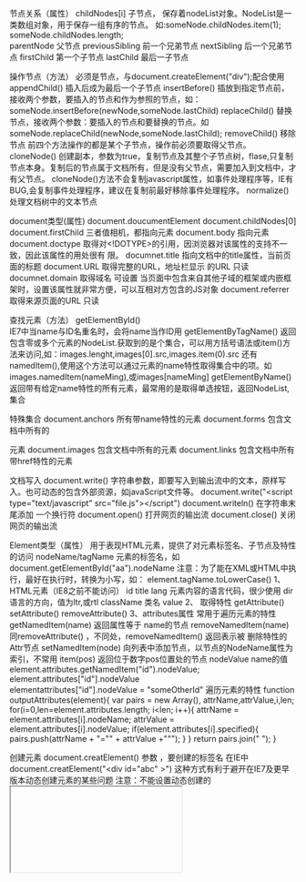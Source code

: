 节点关系（属性）
childNodes[i]  子节点，
                        保存着nodeList对象。NodeList是一类数组对象，用于保存一组有序的节点。
                        如:someNode.childNodes.item(1);
                        someNode.childNodes.length;                 
parentNode  父节点
previousSibling  前一个兄弟节点
nextSibling   后一个兄弟节点
firstChild    第一个子节点
lastChild    最后一子节点

操作节点（方法）
必须是节点，与document.createElement("div");配合使用
appendChild()  插入后成为最后一个子节点
insertBefore()   插放到指定节点前，接收两个参数，要插入的节点和作为参照的节点，如：someNode.insertBefore(newNode,someNode.lastChild)
replaceChild()   替换节点，接收两个参数：要插入的节点和要替换的节点。如someNode.replaceChild(newNode,someNode.lastChild);
removeChild()   移除节点
前四个方法操作的都是某个子节点，操作前必须要取得父节点。
cloneNode()    创建副本，参数为true，复制节点及其整个子节点树，flase,只复制节点本身。复制后的节点属于文档所有，但是没有父节点，需要加入到文档中，才有父节点。
                        cloneNode()方法不会复制javascript属性，如事件处理程序等，IE有BUG,会复制事件处理程序，建议在复制前最好移除事件处理程序。
normalize()    处理文档树中的文本节点

document类型(属性)
document.doucumentElement    document.childNodes[0]    document.firstChild    三者值相机，都指向<html>元素
document.body    指向<body>元素
document.doctype    取得对<!DOTYPE>的引用，因浏览器对该属性的支持不一致，因此该属性的用处很有 限。
documnet.title     指向文档中的title属性，当前页面的标题
document.URL    取得完整的URL，地址栏显示 的URL    只读
documnet.domain    取得域名    可设置    当页面中包含来自其他子域的框架或内嵌框架时，设置该属性就非常方便，可以互相对方包含的JS对象
document.referrer    取得来源页面的URL    只读
    
查找元素（方法）
getElementById()    
                IE7中当name与ID名重名时，会将name当作ID用
getElementByTagName()    返回包含零或多个元素的NodeList.获取到的是个集合，可以用方括号语法或item()方法来访问,如：images.lenght,images[0].src,images.item(0).src
                                              还有namedItem(),使用这个方法可以通过元素的name特性取得集合中的项。如images.namedItem(nameMing),或images[nameMing]
getElementByName()    返回带有给定name特性的所有元素，最常用的是取得单选按钮，返回NodeList,集合

特殊集合
document.anchors    所有带name特性的<a>元素
document.forms        包含文档中所有的<form>元素
document.images      包含文档中所有的<img>元素
document.links          包含文档中所有带href特性的<a>元素

文档写入
document.write()        字符串参数，即要写入到输出流中的文本，原样写入。也可动态的包含外部资源，如javaScript文件等。
                                     document.write("<script type=\"text/javascript\" src=\"file.js\"><\/script")
document.writeln()    在字符串末尾添加 一个换行符
document.open()       打开网页的输出流
document.close()        关闭网页的输出流

Element类型（属性）          用于表现HTML元素，提供了对元素标签名、子节点及特性的访问
nodeName/tagName        元素的标签名，如document.getElementById("aa").nodeName
                                            注意：为了能在XML或HTML中执行，最好在执行时，转换为小写，如： element.tagName.toLowerCase()
    1、HTML元素（IE8之前不能访问）
            id
            title
            lang    元素内容的语言代码，很少使用
            dir       语言的方向，值为ltr,或rtl
            className    类名
            value
    2、
取得特性
        getAttribute()            
        setAttribute()
        removeAttribute()
    3、attributes属性    常用于遍历元素的特性
getNamedItem(name)    返回属性等于 name的节点
removeNamedItem(name)        同removeAttribute() ，不同处，removeNamedItem()   返回表示被 删除特性的Attr节点
setNamedItem(node)    向列表中添加节点，以节点的NodeName属性为索引，不常用
item(pos)    返回位于数字pos位置处的节点
nodeValue     name的值 
                        element.attributes.getNamedItem("id").nodeValue;
                        element.attributes["id"].nodeValue    
                        elementattributes["id"].nodeValue = "someOtherId"
遍历元素的特性
        function    outputAttributes(element){
            var    pairs    = new Array(),
                    attrName,attrValue,i,len;
            for(i=0,len=element.attributes.length;    i<len;    i++){
                attrName = element.attributes[i].nodeName;
                attrValue = element.attributes[i].nodeValue;
               if(element.attributes[i].specified){
                    pairs.push(attrName + "=\"" + attrValue    +"\"");
                } 
            }
            return pairs.join(" ");
        }

创建元素
    document.creatElement()    参数 ，要创建的标签名
    在IE中    document.creatElement("<div id=\"abc\" ></div>")    这种方式有利于避开在IE7及更早版本动态创建元素的某些问题
    注意：不能设置动态创建的<iframe>元素的name特性
              不能通过表单的reset()方法重设动态创建的<input>元素
              动态创建的type特性值为"reset"的<button>元素重设不了表单
              动态创建的一批name相同的单选按钮彼此豪无关系。
            if(client.browser.ie && client.browser.ie<=7){
                document.creatElement("<div id=\"abc\" ></div>")//其它浏览器不支持这种用法
            }
元素的子节点
    for(var i=0,len=element.childNodes.length; i<len;i++){
        if(element.childNodes[i].nodetype == 1){//表示是元素节点
            
        }
}    
     获取标签名的子节点或后代节点
        var ul=document.getElementById("mylist");
        var items = ul.getElementsByTagName("li");

Text类型
        获取text element.nodeValue,element.data

    appendData(text)    将text添加到节点的末尾
    deleteData(offset,count)    从offset指定的位置开始 删除count个字符
    inserData(offset,text)    从offset指定的位置插入text
    replaceData(offset,coun,text)    用text替换从offset指定的位置开始到offset+count为止处的文本。
    substringData(offset,count)    提取从offset指定的位置开始到offset+count为止处的字符串
    length    字符数目

    document.cteateTextCode()    创建新文本节点，接收参数：文本
    normalize()    合并父元素的文本节点
    splitText()       按照指定的位置分割nodeValue的值 ，分割 成两个文本节点，原来的文本节点将包含从开始到指定位置之前的内容，新文本节点将包含剩下的文本。
                            返回 一个新文本节点，该节点与原节点的parentNode相同。


 Comment类型    注释类型
    document.creatComment()    创建 注释节点

documentFragment       
    文档片断不可能 直接添加到文档中，但可以作为一个仓库来使用，即可以在里面保存将来可能 会添加到文档中的节点。
    document.createDocumentFragment();    创建文档片断
    文档片断可以通过appendChild(）或insertBfefore(）添加到文档 中





